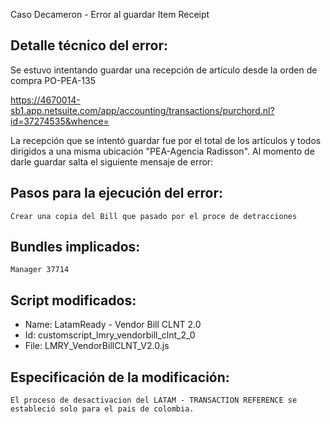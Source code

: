 Caso Decameron - Error al guardar Item Receipt



## Detalle técnico del error:
   Se estuvo intentando guardar una recepción de artículo desde la orden de compra PO-PEA-135

https://4670014-sb1.app.netsuite.com/app/accounting/transactions/purchord.nl?id=37274535&whence=

La recepción que se intentó guardar fue por el total de los artículos y todos dirigidos a una misma ubicación "PEA-Agencia Radisson". Al momento de darle guardar salta el siguiente mensaje de error:

## Pasos para la ejecución del error:
    Crear una copia del Bill que pasado por el proce de detracciones
## Bundles implicados:
    Manager 37714 
## Script modificados:
* Name: LatamReady - Vendor Bill CLNT 2.0
* Id: customscript_lmry_vendorbill_clnt_2_0
* File: LMRY_VendorBillCLNT_V2.0.js
## Especificación de la modificación:
    El proceso de desactivacion del LATAM - TRANSACTION REFERENCE se estableció solo para el pais de colombia.